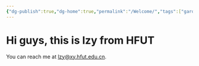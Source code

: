 ```yaml
---
{"dg-publish":true,"dg-home":true,"permalink":"/Welcome/","tags":["gardenEntry"],"dgPassFrontmatter":true,"created":"2025-04-23T19:33:43.050+08:00","updated":"2025-04-23T20:54:54.000+08:00"}
---
```



# Hi guys, this is lzy from HFUT
You can reach me at lzy@xy.hfut.edu.cn.
